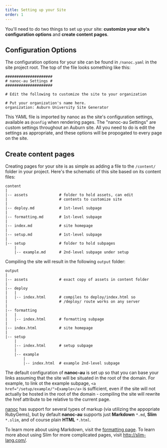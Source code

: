 ```yaml
---
title: Setting up your Site
order: 1
---
```


You'll need to do two things to set up your site: **customize your site's configuration options** and **create content pages**.

## Configuration Options

The configuration options for your site can be found in `/nanoc.yaml` in the site project root. The top of the file looks something like this:

~~~
#####################
# nanoc-au Settings #
#####################

# Edit the following to customize the site to your organization

# Put your organization's name here.
organization: Auburn University Site Generator
~~~

This YAML file is imported by nanoc as the site's configuration settings, available as `@config` when rendering pages. The "nanoc-au Settings" are custom settings throughout an Auburn site. All you need to do is edit the settings as appropriate, and these options will be propogated to every page on the site.

## Create content pages

Creating pages for your site is as simple as adding a file to the `/content/` folder in your project. Here's the schematic of this site based on its content files:

~~~
content
|
|-- assets              # folder to hold assets, can edit 
|                       # contents to customize site
|
|-- deploy.md           # 1st-level subpage
|
|-- formatting.md       # 1st-level subpage
|
|-- index.md            # site homepage
|
|-- setup.md            # 1st-level subpage
|
|-- setup               # folder to hold subpages
    |
    |-- example.md      # 2nd-level subpage under setup
~~~

Compiling the site will result in the following `output` folder:

~~~
output
|
|-- assets              # exact copy of assets in content folder
|
|-- deploy
|   |
|   |-- index.html      # compiles to deploy/index.html so 
|                       # /deploy/ route works on any server
|
|-- formatting
|   |
|   |-- index.html      # formatting subpage
|
|-- index.html          # site homepage
|
|-- setup
    |
    |-- index.html      # setup subpage
    |
    |-- example
        |
        |-- index.html  # example 2nd-level subpage
~~~

The default configuration of **nanoc-au** is set up so that you can base your links assuming that the site will be situated in the root of the domain. For example, to link ot the example subpage, `<a href="/setup/example/">Example</a>` is sufficient, even if the site will not actually be hosted in the root of the domain - compiling the site will rewrite the href attribute to be relative to the current page.

[nanoc](http://nanoc.ws) has support for several types of markup (via utilizing the appopriate RubyGems), but by default **nanoc-au** supports just **Markdown** `*.md`, **Slim** `*.slim`, and of course plain **HTML** `*.html`.

To learn more about using Markdown, visit the [formatting page](/formatting/). To learn more about using Slim for more complicated pages, visit <http://slim-lang.com/>.



